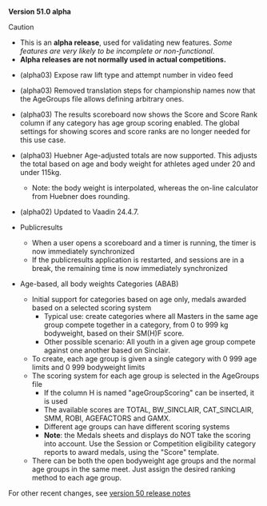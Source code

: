 **Version 51.0 alpha**

> [!CAUTION]
>
> - This is an **alpha release**, used for validating new features.  *Some features are very likely to be incomplete or non-functional*.  
> - **Alpha releases are not normally used in actual competitions.**

- (alpha03) Expose raw lift type and attempt number in video feed
- (alpha03) Removed translation steps for championship names now that the AgeGroups file allows defining arbitrary ones.
- (alpha03) The results scoreboard now shows the Score and Score Rank column if any category has age group scoring enabled.  The global settings for showing scores and score ranks are no longer needed for this use case.
- (alpha03) Huebner Age-adjusted totals are now supported. This adjusts the total based on age and body weight for athletes aged under 20 and under 115kg.
  - Note: the body weight is interpolated, whereas the on-line calculator from Huebner does rounding.

- (alpha02) Updated to Vaadin 24.4.7.
- Publicresults
  - When a user opens a scoreboard and a timer is running, the timer is now immediately synchronized
  - If the publicresults application is restarted, and sessions are in a break, the remaining time is now immediately synchronized
- Age-based, all body weights Categories (ABAB)
  - Initial support for categories based on age only, medals awarded based on a selected scoring system
    - Typical use: create categories where all Masters in the same age group compete together in a category, from 0 to 999 kg bodyweight, based on their SM(H)F score.
    - Other possible scenario: All youth in a given age group compete against one another based on Sinclair.
  - To create, each age group is given a single category  with 0 999 age limits and 0 999 bodyweight limits
  - The scoring system for each age group is selected in the AgeGroups file 
    - If the column H is named "ageGroupScoring" can be inserted, it is used
    - The available scores are TOTAL, BW_SINCLAIR, CAT_SINCLAIR, SMM, ROBI, AGEFACTORS and GAMX.
    - Different age groups can have different scoring systems
    - **Note**: the Medals sheets and displays do NOT take the scoring into account.  Use the Session or Competition eligibility category reports to award medals, using the "Score" template.
  - There can be both the open bodyweight age groups and the normal age groups in the same meet.  Just assign the desired ranking method to each age group.


For other recent changes, see [version 50 release notes](https://github.com/owlcms/owlcms4/releases/tag/50.0.0)
